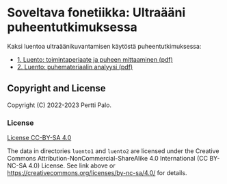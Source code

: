 # Soveltava fonetiikka: Ultraääni puheentutkimuksessa

Kaksi luentoa ultraäänikuvantamisen käytöstä puheentutkimuksessa:

- [1. Luento: toimintaperiaate ja puheen mittaaminen
  (pdf)](https://github.com/giuthas/HY_soveltava_fonettiikka/blob/master/luento1/HY_2022_luento1.pdf)
- [2. Luento: puhemateriaalin analyysi
  (pdf)](https://github.com/giuthas/HY_soveltava_fonettiikka/blob/master/luento2/HY_2022_luento2.pdf)

## Copyright and License

Copyright (C) 2022-2023 Pertti Palo.

### License

[License CC-BY-SA 4.0](https://github.com/giuthas/HY_soveltava_fonettiikka/blob/master/LICENSE_by-nc-sa.markdown)

The data in directories `luento1` and `luento2` are licensed under the Creative
Commons Attribution-NonCommercial-ShareAlike 4.0 International (CC BY-NC-SA 4.0)
License. See link above or <https://creativecommons.org/licenses/by-nc-sa/4.0/>
for details.
